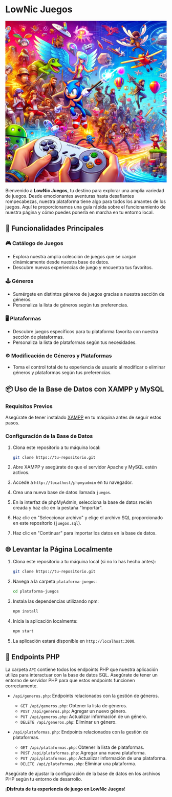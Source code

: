 # LowNic Juegos

![LowNic Juegos](images/LowNic_Juegos.webp)

Bienvenido a **LowNic Juegos**, tu destino para explorar una amplia variedad de juegos. Desde emocionantes aventuras hasta desafiantes rompecabezas, nuestra plataforma tiene algo para todos los amantes de los juegos. Aquí te proporcionamos una guía rápida sobre el funcionamiento de nuestra página y cómo puedes ponerla en marcha en tu entorno local.

## 🚀 Funcionalidades Principales

### 🎮 Catálogo de Juegos

- Explora nuestra amplia colección de juegos que se cargan dinámicamente desde nuestra base de datos.
- Descubre nuevas experiencias de juego y encuentra tus favoritos.

### 🕹 Géneros

- Sumérgete en distintos géneros de juegos gracias a nuestra sección de géneros.
- Personaliza la lista de géneros según tus preferencias.

### 🖥 Plataformas

- Descubre juegos específicos para tu plataforma favorita con nuestra sección de plataformas.
- Personaliza la lista de plataformas según tus necesidades.

### ⚙ Modificación de Géneros y Plataformas

- Toma el control total de tu experiencia de usuario al modificar o eliminar géneros y plataformas según tus preferencias.

## 📦 Uso de la Base de Datos con XAMPP y MySQL

### Requisitos Previos

Asegúrate de tener instalado [XAMPP](https://www.apachefriends.org/index.html) en tu máquina antes de seguir estos pasos.

### Configuración de la Base de Datos

1. Clona este repositorio a tu máquina local:

    ```bash
    git clone https://tu-repositorio.git
    ```

2. Abre XAMPP y asegúrate de que el servidor Apache y MySQL estén activos.

3. Accede a `http://localhost/phpmyadmin` en tu navegador.

4. Crea una nueva base de datos llamada `juegos`.

5. En la interfaz de phpMyAdmin, selecciona la base de datos recién creada y haz clic en la pestaña "Importar".

6. Haz clic en "Seleccionar archivo" y elige el archivo SQL proporcionado en este repositorio (`juegos.sql`).

7. Haz clic en "Continuar" para importar los datos en la base de datos.

## 🌐 Levantar la Página Localmente

1. Clona este repositorio a tu máquina local (si no lo has hecho antes):

    ```bash
    git clone https://tu-repositorio.git
    ```

2. Navega a la carpeta `plataforma-juegos`:

    ```bash
    cd plataforma-juegos
    ```

3. Instala las dependencias utilizando npm:

    ```bash
    npm install
    ```

4. Inicia la aplicación localmente:

    ```bash
    npm start
    ```

5. La aplicación estará disponible en `http://localhost:3000`.

## 📡 Endpoints PHP

La carpeta `API` contiene todos los endpoints PHP que nuestra aplicación utiliza para interactuar con la base de datos SQL. Asegúrate de tener un entorno de servidor PHP para que estos endpoints funcionen correctamente.

- `/api/generos.php`: Endpoints relacionados con la gestión de géneros.
  - `GET /api/generos.php`: Obtener la lista de géneros.
  - `POST /api/generos.php`: Agregar un nuevo género.
  - `PUT /api/generos.php`: Actualizar información de un género.
  - `DELETE /api/generos.php`: Eliminar un género.

- `/api/plataformas.php`: Endpoints relacionados con la gestión de plataformas.
  - `GET /api/plataformas.php`: Obtener la lista de plataformas.
  - `POST /api/plataformas.php`: Agregar una nueva plataforma.
  - `PUT /api/plataformas.php`: Actualizar información de una plataforma.
  - `DELETE /api/plataformas.php`: Eliminar una plataforma.

Asegúrate de ajustar la configuración de la base de datos en los archivos PHP según tu entorno de desarrollo.

¡**Disfruta de tu experiencia de juego en LowNic Juegos**!
